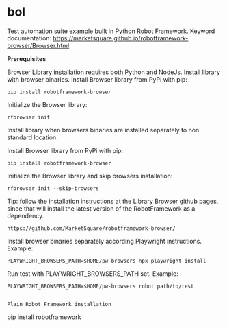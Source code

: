 # bol
Test automation suite example built in Python Robot Framework. Keyword documentation: https://marketsquare.github.io/robotframework-browser/Browser.html

**Prerequisites**

Browser Library installation requires both Python and NodeJs.
Install library with browser binaries.
Install Browser library from PyPi with pip:

``` 
pip install robotframework-browser
```

Initialize the Browser library:

``` 
rfbrowser init
```

Install library when browsers binaries are installed separately to non standard location.

Install Browser library from PyPi with pip:

``` 
pip install robotframework-browser
```

Initialize the Browser library and skip browsers installation:

```
rfbrowser init --skip-browsers
```

Tip: follow the installation instructions at the Library Browser github pages, since that will install the latest version of the RobotFramework as a dependency.

```
https://github.com/MarketSquare/robotframework-browser/
```

Install browser binaries separately according Playwright instructions. Example:

``` 
PLAYWRIGHT_BROWSERS_PATH=$HOME/pw-browsers npx playwright install
```

Run test with PLAYWRIGHT_BROWSERS_PATH set. Example:

```
PLAYWRIGHT_BROWSERS_PATH=$HOME/pw-browsers robot path/to/test
```

```

Plain Robot Framework installation

``` 
pip install robotframework
``` 
